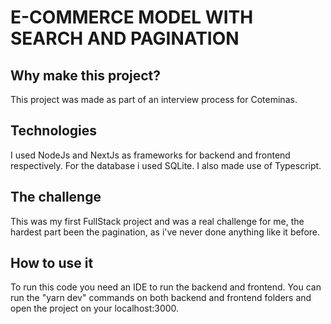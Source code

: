 <h1>E-COMMERCE MODEL WITH SEARCH AND PAGINATION</h1>

<h2>Why make this project?</h2>
This project was made as part of an interview process for Coteminas.

<h2>Technologies</h2>
I used NodeJs and NextJs as frameworks for backend and frontend respectively.
For the database i used SQLite.
I also made use of Typescript.

<h2>The challenge</h2>
This was my first FullStack project and was a real challenge for me, the
hardest part been the pagination, as i've never done anything like it before.

<h2>How to use it</h2>
To run this code you need an IDE to run the backend and frontend. You can run
the "yarn dev" commands on both backend and frontend folders and open the 
project on your localhost:3000.
